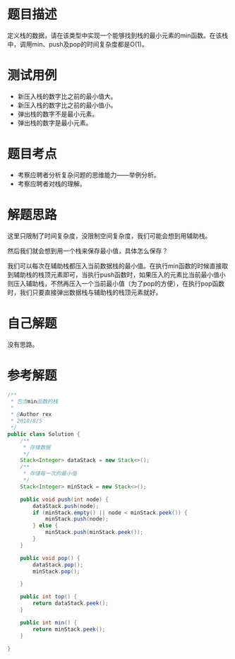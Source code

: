 # 题目描述
定义栈的数据，请在该类型中实现一个能够找到栈的最小元素的min函数。在该栈中，调用min、push及pop的时间复杂度都是O(1)。

# 测试用例
* 新压入栈的数字比之前的最小值大。
* 新压入栈的数字比之前的最小值小。
* 弹出栈的数字不是最小元素。
* 弹出栈的数字是最小元素。

# 题目考点
* 考察应聘者分析复杂问题的思维能力——举例分析。
* 考察应聘者对栈的理解。

# 解题思路
这里只限制了时间复杂度，没限制空间复杂度，我们可能会想到用辅助栈。

然后我们就会想到用一个栈来保存最小值，具体怎么保存？

我们可以每次在辅助栈都压入当前数据栈的最小值。在执行min函数的时候直接取到辅助栈的栈顶元素即可，当执行push函数时，如果压入的元素比当前最小值小则压入辅助栈，不然再压入一个当前最小值（为了pop的方便），在执行pop函数时，我们只要直接弹出数据栈与辅助栈的栈顶元素就好。

# 自己解题
没有思路。

# 参考解题
```Java
/**
 * 包含min函数的栈
 *
 * @Author rex
 * 2018/8/5
 */
public class Solution {
    /**
     * 存储数据
     */
    Stack<Integer> dataStack = new Stack<>();
    /**
     * 存储每一次的最小值
     */
    Stack<Integer> minStack = new Stack<>();

    public void push(int node) {
        dataStack.push(node);
        if (minStack.empty() || node < minStack.peek()) {
            minStack.push(node);
        } else {
            minStack.push(minStack.peek());
        }
    }

    public void pop() {
        dataStack.pop();
        minStack.pop();

    }

    public int top() {
        return dataStack.peek();
    }

    public int min() {
        return minStack.peek();
    }

}
```
